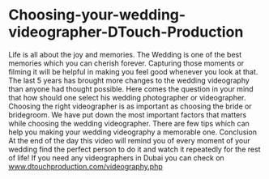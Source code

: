 # Choosing-your-wedding-videographer-DTouch-Production
Life is all about the joy and memories. The Wedding is one of the best memories which you can cherish forever. Capturing those moments or filming it will be helpful in making you feel good whenever you look at that. The last 5 years has brought more changes to the wedding videography than anyone had thought possible. Here comes the question in your mind that how should one select his wedding photographer or videographer. Choosing the right videographer is as important as choosing the bride or bridegroom. We have put down the most important factors that matters while choosing the wedding videographer. There are few tips which can help you making your wedding videography a memorable one.  Conclusion At the end of the day this video will remind you of every moment of your wedding find the perfect person to do it and watch it repeatedly for the rest of life! If you need any videographers in Dubai you can check on www.dtouchproduction.com/videography.php
